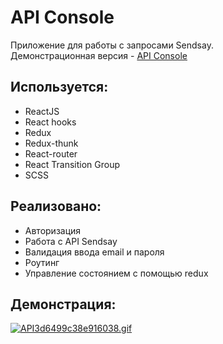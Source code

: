 # API Console

Приложение для работы с запросами Sendsay.   
Демонстрационная версия - [API Console](https://api-console.vercel.app/)

## Используется:

* ReactJS
* React hooks
* Redux
* Redux-thunk
* React-router
* React Transition Group
* SCSS

## Реализовано:

* Авторизация
* Работа с API Sendsay
* Валидация ввода email и пароля
* Роутинг
* Управление состоянием с помощью redux

## Демонстрация: 
[![API3d6499c38e916038.gif](https://s8.gifyu.com/images/API3d6499c38e916038.gif)](https://gifyu.com/image/8Q3N)

